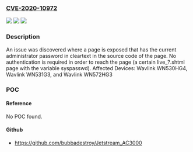 ### [CVE-2020-10972](https://cve.mitre.org/cgi-bin/cvename.cgi?name=CVE-2020-10972)
![](https://img.shields.io/static/v1?label=Product&message=n%2Fa&color=blue)
![](https://img.shields.io/static/v1?label=Version&message=n%2Fa&color=blue)
![](https://img.shields.io/static/v1?label=Vulnerability&message=n%2Fa&color=brighgreen)

### Description

An issue was discovered where a page is exposed that has the current administrator password in cleartext in the source code of the page. No authentication is required in order to reach the page (a certain live_?.shtml page with the variable syspasswd). Affected Devices: Wavlink WN530HG4, Wavlink WN531G3, and Wavlink WN572HG3

### POC

#### Reference
No POC found.

#### Github
- https://github.com/bubbadestroy/Jetstream_AC3000

